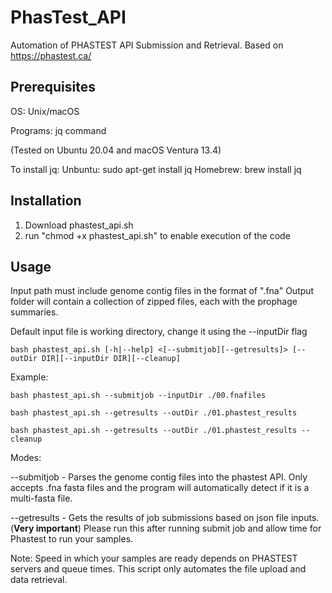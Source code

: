 # PhasTest_API
Automation of PHASTEST API Submission and Retrieval. Based on https://phastest.ca/

## Prerequisites
OS:
Unix/macOS

Programs:
jq command 

(Tested on Ubuntu 20.04 and macOS Ventura 13.4)

To install jq:
Unbuntu: sudo apt-get install jq
Homebrew: brew install jq

## Installation

1. Download phastest_api.sh
2. run "chmod +x phastest_api.sh" to enable execution of the code


## Usage

Input path must include genome contig files in the format of ".fna"
Output folder will contain a collection of zipped files, each with the prophage summaries.

Default input file is working directory, change it using the --inputDir flag

`bash phastest_api.sh [-h|--help] <[--submitjob][--getresults]> [--outDir DIR][--inputDir DIR][--cleanup]`

Example:

 `bash phastest_api.sh --submitjob --inputDir ./00.fnafiles`


 `bash phastest_api.sh --getresults --outDir ./01.phastest_results`


 `bash phastest_api.sh --getresults --outDir ./01.phastest_results --cleanup` 


Modes:

--submitjob - Parses the genome contig files into the phastest API. Only accepts .fna fasta files and the program will automatically detect if it is a multi-fasta file.

--getresults - Gets the results of job submissions based on json file inputs. 
(**Very important**) Please run this after running submit job and allow time for Phastest to run your samples.

Note: Speed in which your samples are ready depends on PHASTEST servers and queue times. This script only automates the file upload and data retrieval. 



